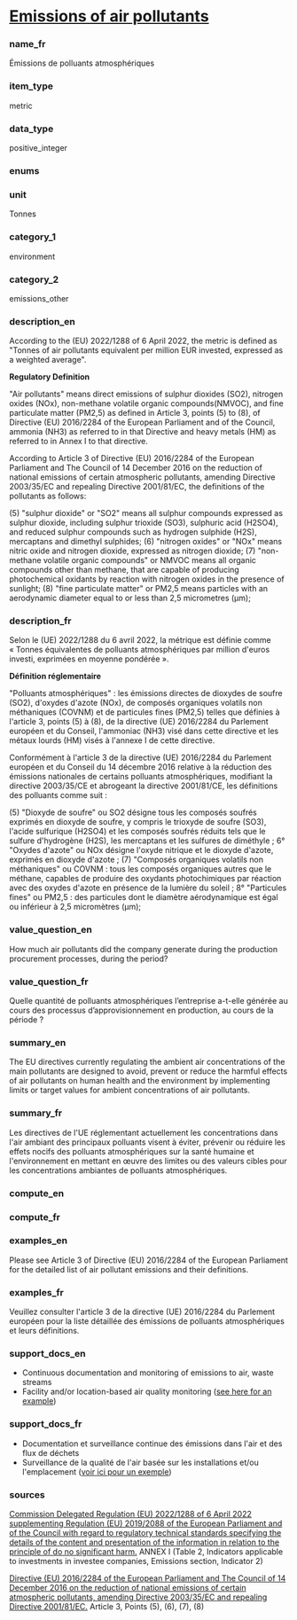 
# [Emissions of air pollutants](#air_pollutants_tonnes)

### name_fr

Émissions de polluants atmosphériques

### item_type

metric

### data_type

positive_integer

### enums



### unit

Tonnes

### category_1

environment

### category_2

emissions_other

### description_en

According to the (EU) 2022/1288 of 6 April 2022, the metric is defined as "Tonnes of air pollutants equivalent per million EUR invested, expressed as a weighted average".

**Regulatory Definition**

"Air pollutants" means direct emissions of sulphur dioxides (SO2), nitrogen oxides (NOx), non-methane volatile organic compounds(NMVOC), and fine particulate matter (PM2,5) as defined in Article 3, points (5) to (8), of Directive (EU) 2016/2284 of the European Parliament and of the Council, ammonia (NH3) as referred to in that Directive and heavy metals (HM) as referred to in Annex I to that directive.

According to Article 3 of Directive (EU) 2016/2284 of the European Parliament and The Council of 14 December 2016 on the reduction of national emissions of certain atmospheric pollutants, amending Directive 2003/35/EC and repealing Directive 2001/81/EC, the definitions of the pollutants as follows:

(5) "sulphur dioxide" or "SO2" means all sulphur compounds expressed as sulphur dioxide, including sulphur trioxide (SO3), sulphuric acid (H2SO4), and reduced sulphur compounds such as hydrogen sulphide (H2S), mercaptans and dimethyl sulphides;
(6) "nitrogen oxides" or "NOx" means nitric oxide and nitrogen dioxide, expressed as nitrogen dioxide;
(7) "non-methane volatile organic compounds" or NMVOC means all organic compounds other than methane, that are capable of producing photochemical oxidants by reaction with nitrogen oxides in the presence of sunlight;
(8) "fine particulate matter" or PM2,5 means particles with an aerodynamic diameter equal to or less than 2,5 micrometres (μm);

### description_fr

Selon le (UE) 2022/1288 du 6 avril 2022, la métrique est définie comme « Tonnes équivalentes de polluants atmosphériques par million d'euros investi, exprimées en moyenne pondérée ».

**Définition réglementaire**

"Polluants atmosphériques" : les émissions directes de dioxydes de soufre (SO2), d'oxydes d'azote (NOx), de composés organiques volatils non méthaniques (COVNM) et de particules fines (PM2,5) telles que définies à l'article 3, points (5) à (8), de la directive (UE) 2016/2284 du Parlement européen et du Conseil, l'ammoniac (NH3) visé dans cette directive et les métaux lourds (HM) visés à l'annexe I de cette directive.

Conformément à l'article 3 de la directive (UE) 2016/2284 du Parlement européen et du Conseil du 14 décembre 2016 relative à la réduction des émissions nationales de certains polluants atmosphériques, modifiant la directive 2003/35/CE et abrogeant la directive 2001/81/CE, les définitions des polluants comme suit :

(5) "Dioxyde de soufre" ou SO2 désigne tous les composés soufrés exprimés en dioxyde de soufre, y compris le trioxyde de soufre (SO3), l'acide sulfurique (H2SO4) et les composés soufrés réduits tels que le sulfure d'hydrogène (H2S), les mercaptans et les sulfures de diméthyle ;
6° "Oxydes d'azote" ou NOx désigne l'oxyde nitrique et le dioxyde d'azote, exprimés en dioxyde d'azote ;
(7) "Composés organiques volatils non méthaniques" ou COVNM : tous les composés organiques autres que le méthane, capables de produire des oxydants photochimiques par réaction avec des oxydes d'azote en présence de la lumière du soleil ;
8° "Particules fines" ou PM2,5 : des particules dont le diamètre aérodynamique est égal ou inférieur à 2,5 micromètres (μm);
 

### value_question_en

How much air pollutants did the company generate during the production procurement processes, during the period?

### value_question_fr

Quelle quantité de polluants atmosphériques l’entreprise a-t-elle générée au cours des processus d’approvisionnement en production, au cours de la période ?

### summary_en

The EU directives currently regulating the ambient air concentrations of the main pollutants are designed to avoid, prevent or reduce the harmful effects of air pollutants on human health and the environment by implementing limits or target values for ambient concentrations of air pollutants.

### summary_fr

Les directives de l'UE réglementant actuellement les concentrations dans l'air ambiant des principaux polluants visent à éviter, prévenir ou réduire les effets nocifs des polluants atmosphériques sur la santé humaine et l'environnement en mettant en œuvre des limites ou des valeurs cibles pour les concentrations ambiantes de polluants atmosphériques.

### compute_en


### compute_fr


### examples_en

Please see Article 3 of Directive (EU) 2016/2284 of the European Parliament for the detailed list of air pollutant emissions and their definitions.

### examples_fr

Veuillez consulter l'article 3 de la directive (UE) 2016/2284 du Parlement européen pour la liste détaillée des émissions de polluants atmosphériques et leurs définitions.

### support_docs_en

- Continuous documentation and monitoring of emissions to air, waste streams
- Facility and/or location-based air quality monitoring ([see here for an example](https://www.clarity.io/))


### support_docs_fr

- Documentation et surveillance continue des émissions dans l'air et des flux de déchets
- Surveillance de la qualité de l'air basée sur les installations et/ou l'emplacement ([voir ici pour un exemple](https://www.clarity.io/))

### sources

[Commission Delegated Regulation (EU) 2022/1288 of 6 April 2022 supplementing Regulation (EU) 2019/2088 of the European Parliament and of the Council with regard to regulatory technical standards specifying the details of the content and presentation of the information in relation to the principle of do no significant harm.](https://eur-lex.europa.eu/eli/reg_del/2022/1288/oj)
ANNEX I (Table 2, Indicators applicable to investments in investee companies, Emissions section, Indicator 2)

[Directive (EU) 2016/2284 of the European Parliament and The Council of 14 December 2016 on the reduction of national emissions of certain atmospheric pollutants, amending Directive 2003/35/EC and repealing Directive 2001/81/EC.](https://eur-lex.europa.eu/legal-content/EN/TXT/?uri=uriserv%3AOJ.L_.2016.344.01.0001.01.ENG)
Article 3, Points (5), (6), (7), (8)


            